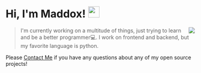 # Hi, I'm Maddox! <img src="https://i.pinimg.com/originals/51/9e/77/519e779362616ecd777613ee6ee5bad4.gif" height="30px"/> <!-- cool duck -->
<a href="https://github.com/maddox05"><img src="https://github-readme-stats.vercel.app/api?username=maddox05&theme=graywhite&show_icons=true" align="right"/></a>

<!---<a href="https://github.com/maddox05"><img src="https://github-readme-stats.vercel.app/api/top-langs/?username=maddox05&langs_count=8&theme=graywhite" align="right"/></a> --->
> I'm currently working on a multitude of things, just trying to learn and be a better programmer💻. I work on frontend and backend, but my favorite language is python.

Please <a href="mailto:maddoxpublic@gmail.com">Contact Me</a> if you have any questions about any of my open source projects!

